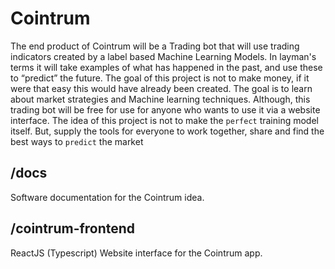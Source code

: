 # Cointrum

The end product of Cointrum will be a Trading bot that will use trading indicators created by a label based Machine Learning Models. In layman's terms it will take examples of what has happened in the past, and use these to “predict” the future. The goal of this project is not to make money, if it were that easy this would have already been created. The goal is to learn about market strategies and Machine learning techniques. Although, this trading bot will be free for use for anyone who wants to use it via a website interface. The idea of this project is not to make the `perfect` training model itself. But, supply the tools for everyone to work together, share and find the best ways to `predict` the market

## /docs

Software documentation for the Cointrum idea.

## /cointrum-frontend

ReactJS (Typescript) Website interface for the Cointrum app.
